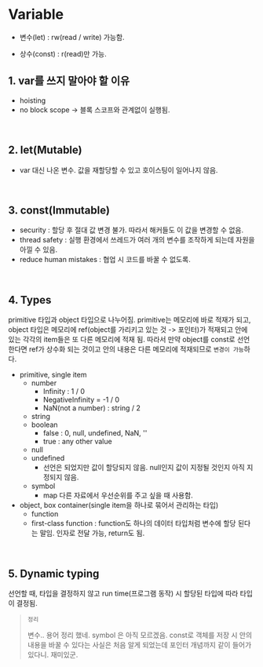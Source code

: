 # Variable

- 변수(let) : rw(read / write) 가능함.

- 상수(const) : r(read)만 가능.



## 1. var를 쓰지 말아야 할 이유

- hoisting
- no block scope -> 블록 스코프와 관계없이 실행됨.

<br/>

## 2. let(Mutable)

- var 대신 나온 변수. 값을 재할당할 수 있고 호이스팅이 일어나지 않음.

<br/>

## 3. const(Immutable)

- security : 할당 후 절대 값 변경 불가. 따라서 해커들도 이 값을 변경할 수 없음.
- thread safety : 실행 환경에서 쓰레드가 여러 개의 변수를 조작하게 되는데 자원을 아낄 수 있음.
- reduce human mistakes : 협업 시 코드를 바꿀 수 없도록.

<br/>

## 4. Types

primitive 타입과 object 타입으로 나누어짐. primitive는 메모리에 바로 적재가 되고, object 타입은 메모리에 ref(object를 가리키고 있는 것 -> 포인터)가 적재되고 안에 있는 각각의 item들은 또 다른 메모리에 적재 됨. 따라서 만약 object를 const로 선언한다면 ref가 상수화 되는 것이고 안의 내용은 다른 메모리에 적재되므로 `변경이 가능`하다.

- primitive, single item
  - number
    - Infinity : 1 / 0
    - NegativeInfinity = -1 / 0
    - NaN(not a number) : string / 2
  - string
  - boolean
    - false : 0, null, undefined, NaN, ''
    - true : any other value
  - null
  - undefined
    - 선언은 되었지만 값이 할당되지 않음. null인지 값이 지정될 것인지 아직 지정되지 않음.
  - symbol
    - map 다른 자료에서 우선순위를 주고 싶을 때 사용함.
- object, box container(single item을 하나로 묶어서 관리하는 타입)
  - function
  - first-class function : function도 하나의 데이터 타입처럼 변수에 할당 된다는 말임. 인자로 전달 가능, return도 됨.

<br/>

## 5. Dynamic typing

선언할 때, 타입을 결정하지 않고 run time(프로그램 동작) 시 할당된 타입에 따라 타입이 결정됨.



>`정리`
>
>변수.. 용어 정리 했네. symbol 은 아직 모르겠음. const로 객체를 저장 시 안의 내용을 바꿀 수 있다는 사실은 처음 알게 되었는데 포인터 개념까지 같이 들어가 있다니. 재미있군.

